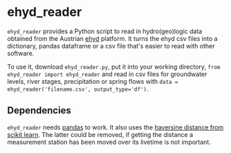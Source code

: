 # ehyd_reader

`ehyd_reader` provides a Python script to read in hydro(geo)logic data obtained from the Austrian [ehyd](https://ehyd.gv.at/) platform.
It turns the ehyd csv files into a dictionary, pandas dataframe or a csv file that's easier to read with other software.

To use it, download `ehyd_reader.py`, put it into your working directory, `from ehyd_reader import ehyd_reader` and read in csv files for groundwater levels, river stages, precipitation or spring flows with `data = ehyd_reader('filename.csv', output_type='df')`.

## Dependencies

`ehyd_reader` needs [pandas](https://github.com/pandas-dev/pandas) to work. It also uses the [haversine distance from scikit learn](https://scikit-learn.org/stable/modules/generated/sklearn.metrics.pairwise.haversine_distances.html). The latter could be removed, if getting the distance a measurement station has been moved over its livetime is not important.

